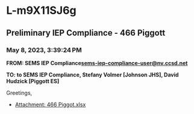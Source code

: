 # L-m9X11SJ6g
## Preliminary IEP Compliance - 466 Piggott
### May 8, 2023, 3:39:24 PM
**FROM: SEMS IEP Compliance<sems-iep-compliance-user@nv.ccsd.net>**

**TO: to SEMS IEP Compliance, Stefany Volmer [Johnson JHS], David Hudzick [Piggott ES]**


Greetings, 





* [Attachment: 466 Piggot.xlsx](L-m9X11SJ6g-attachment-1.xlsx)
